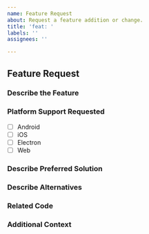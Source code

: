 ```yaml
---
name: Feature Request
about: Request a feature addition or change.
title: 'feat: '
labels: ''
assignees: ''

---
```


## Feature Request
<!-- NOTE: Leave these checkboxes EMPTY until after the issue is created. Once the issue is created, check one or more boxes in the below sections. Note that certain features may not be supported on some platforms (i.e. no web API is available, etc.) -->

### Describe the Feature
<!-- A clear and concise description of what the feature request is. Please include if your feature request is related to a problem. -->

### Platform Support Requested

- [ ] Android
- [ ] iOS
- [ ] Electron
- [ ] Web

### Describe Preferred Solution
<!-- A clear and concise description of what you want to happen. -->

### Describe Alternatives
<!-- A clear and concise description of any alternative solutions or features you've considered. -->

### Related Code
<!-- If you are able to illustrate the feature request with an example, please provide a sample application via an online code collaborator such as [StackBlitz](https://stackblitz.com), or [GitHub](https://github.com). -->

### Additional Context
<!-- List any other information that is relevant to your issue. Stack traces, related issues, suggestions on how to add, use case, Stack Overflow links, forum links, screenshots, OS if applicable, etc. -->
